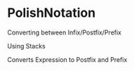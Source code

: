 # PolishNotation

</h4>Converting between Infix/Postfix/Prefix</h4>
 <p>Using Stacks</p>

 <p> Converts Expression to Postfix and Prefix</p>
